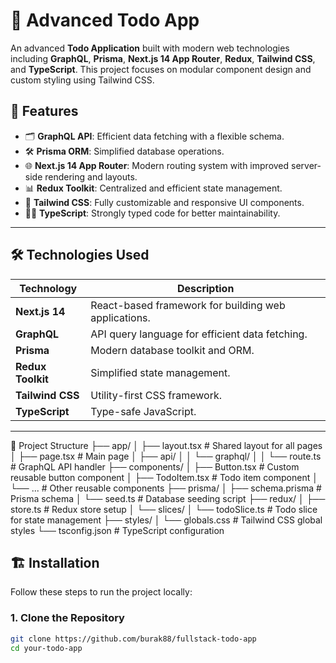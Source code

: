 # 📝 Advanced Todo App

An advanced **Todo Application** built with modern web technologies including **GraphQL**, **Prisma**, **Next.js 14 App Router**, **Redux**, **Tailwind CSS**, and **TypeScript**. This project focuses on modular component design and custom styling using Tailwind CSS.

## 🚀 Features

- 🗂 **GraphQL API**: Efficient data fetching with a flexible schema.
- 🛠 **Prisma ORM**: Simplified database operations.
- 🌐 **Next.js 14 App Router**: Modern routing system with improved server-side rendering and layouts.
- 📊 **Redux Toolkit**: Centralized and efficient state management.
- 🎨 **Tailwind CSS**: Fully customizable and responsive UI components.
- 🧑‍💻 **TypeScript**: Strongly typed code for better maintainability.

---

## 🛠️ Technologies Used

| Technology       | Description                          |
|-------------------|--------------------------------------|
| **Next.js 14**   | React-based framework for building web applications. |
| **GraphQL**      | API query language for efficient data fetching. |
| **Prisma**       | Modern database toolkit and ORM.     |
| **Redux Toolkit**| Simplified state management.         |
| **Tailwind CSS** | Utility-first CSS framework.         |
| **TypeScript**   | Type-safe JavaScript.                |

---
📂 Project Structure
├── app/
│   ├── layout.tsx         # Shared layout for all pages
│   ├── page.tsx           # Main page
│   ├── api/
│   │   └── graphql/
│   │       └── route.ts   # GraphQL API handler
├── components/
│   ├── Button.tsx         # Custom reusable button component
│   ├── TodoItem.tsx       # Todo item component
│   └── ...                # Other reusable components
├── prisma/
│   ├── schema.prisma      # Prisma schema
│   └── seed.ts            # Database seeding script
├── redux/
│   ├── store.ts           # Redux store setup
│   └── slices/
│       └── todoSlice.ts   # Todo slice for state management
├── styles/
│   └── globals.css        # Tailwind CSS global styles
└── tsconfig.json          # TypeScript configuration

## 🏗️ Installation

Follow these steps to run the project locally:

### 1. Clone the Repository
```bash
git clone https://github.com/burak88/fullstack-todo-app
cd your-todo-app

